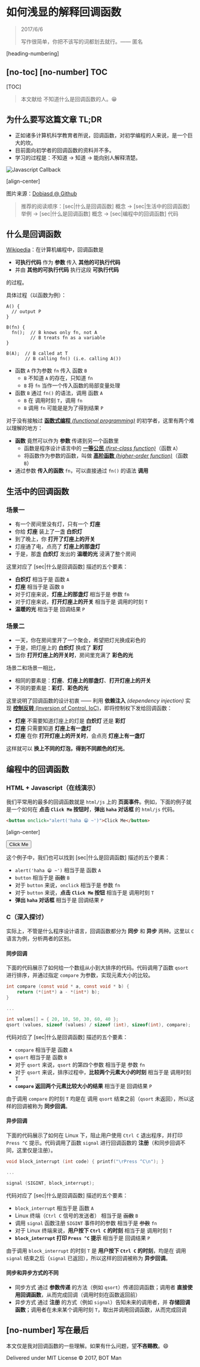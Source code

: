 ﻿# 如何浅显的解释回调函数

> 2017/6/6
>
> 写作很简单，你把不该写的词都划去就行。—— 匿名

[heading-numbering]

## [no-toc] [no-number] TOC

[TOC]

> 本文献给 不知道什么是回调函数的人。😁

## 为什么要写这篇文章 TL;DR

- 正如诸多计算机科学教育者所说，回调函数，对初学编程的人来说，是一个巨大的坎。
- 目前面向初学者的回调函数的资料并不多。
- 学习的过程是：不知道 -> 知道 -> 能向别人解释清楚。

![Javascript Callback](Callback-Explained/javascript-callback.png)

[align-center]

图片来源：[Dobiasd @ Github](https://github.com/Dobiasd/articles/blob/master/programming_language_learning_curves/javascript.png)

> 推荐的阅读顺序：[sec|什么是回调函数] 概念 -> [sec|生活中的回调函数] 举例 -> [sec|什么是回调函数] 概念 -> [sec|编程中的回调函数] 代码

## 什么是回调函数

[Wikipedia](https://en.wikipedia.org/wiki/Callback_%28computer_programming%29)：在计算机编程中，回调函数是

- **可执行代码** 作为 **参数** 传入 **其他的可执行代码**
- 并由 **其他的可执行代码** 执行这段 **可执行代码**

的过程。

具体过程（以函数为例）：

```
A() {
  // output P
}

B(fn) {
  fn();  // B knows only fn, not A
         // B treats fn as a variable
}

B(A);  // B called at T
       // B calling fn() (i.e. calling A())
```

- 函数 `A` 作为参数 `fn` 传入 函数 `B`
  - `B` 不知道 `A` 的存在，只知道 `fn`
  - `B` 将 `fn` 当作一个传入函数的局部变量处理
- 函数 `B` 通过 `fn()` 的语法，调用 函数 `A`
  - `B` 在 调用时刻 `T`，调用 `fn`
  - `B` 调用 `fn` 可能是是为了得到结果 `P`

对于没有接触过 [**函数式编程** _(functional programming)_](https://en.wikipedia.org/wiki/Functional_programming) 的初学者，这里有两个难以理解的地方：

- **函数** 竟然可以作为 **参数** 传递到另一个函数里
  - 函数是程序设计语言中的 [**一等公民** _(first-class function)_](https://en.wikipedia.org/wiki/First-class_function)（函数 `A`）
  - 将函数作为参数的函数，叫做 [**高阶函数** _(higher-order function)_](https://en.wikipedia.org/wiki/Higher-order_function)（函数 `B`）
- 通过参数 **传入的函数** `fn`，可以直接通过 `fn()` 的语法 **调用**

## 生活中的回调函数

### 场景一

- 有一个房间里没有灯，只有一个 **灯座**
- 你给 **灯座** 装上了一盏 **白炽灯**
- 到了晚上，你 **打开了灯座上的开关**
- 灯座通了电，点亮了 **灯座上的那盏灯**
- 于是，那盏 **白炽灯** 发出的 **温暖的光** 浸满了整个房间

这里对应了 [sec|什么是回调函数] 描述的五个要素：

- **白炽灯** 相当于是 函数 `A`
- **灯座** 相当于是 函数 `B`
- 对于灯座来说，**灯座上的那盏灯** 相当于是 参数 `fn`
- 对于灯座来说，**打开灯座上的开关** 相当于是 调用的时刻 `T`
- **温暖的光** 相当于是 回调结果 `P`

### 场景二

- 一天，你在房间里开了一个聚会，希望把灯光换成彩色的
- 于是，把灯座上的 **白炽灯** 换成了 **彩灯**
- 当你 **打开灯座上的开关时**，房间里充满了 **彩色的光**

场景二和场景一相比，
- 相同的要素是：**灯座**、**灯座上的那盏灯**、**打开灯座上的开关**
- 不同的要素是：**彩灯**、**彩色的光**

这里说明了回调函数的设计初衷 —— 利用 **依赖注入** _(dependency injection)_ 实现 [**控制反转** (Inversion of Control, IoC)](Thinking-Scalability.md#控制反转-计算可扩展性)，即将控制权下发给回调函数：

- **灯座** 不需要知道灯座上的灯是 **白炽灯** 还是 **彩灯**
- **灯座** 只需要知道 **灯座上有一盏灯**
- **灯座** 在你 **打开灯座上的开关时**，会点亮 **灯座上有一盏灯**

这样就可以 **换上不同的灯泡，得到不同颜色的灯光**。

## 编程中的回调函数

### HTML + Javascript（在线演示）

我们平常用的最多的回调函数就是 `html/js` 上的 **页面事件**。例如，下面的例子就是一个如何在 **点击 `Click Me` 按钮时**，**弹出 `haha` 对话框** 的 `html/js` 代码。

``` html
<button onclick="alert('haha 😁 ~')">Click Me</button>
```

[align-center]

<p>
<button onclick="alert('haha 😁 ~')">Click Me</button>
</p>

这个例子中，我们也可以找到 [sec|什么是回调函数] 描述的五个要素：

- `alert('haha 😁 ~')` 相当于是 函数 `A`
- `button` 相当于是 ~~函数~~ `B`
- 对于 `button` 来说，`onclick` 相当于是 参数 `fn`
- 对于 `button` 来说，**点击 `Click Me` 按钮** 相当于是 调用时刻 `T`
- **弹出 `haha` 对话框** 相当于是 回调结果 `P`

### C（深入探讨）

实际上，不管是什么程序设计语言，回调函数都分为 **同步** 和 **异步** 两种。这里以 `C` 语言为例，分析两者的区别。

#### 同步回调

下面的代码展示了如何给一个数组从小到大排序的代码。代码调用了函数 `qsort` 进行排序，并通过指定 `compare` 为参数，实现元素大小的比较。

``` c
int compare (const void * a, const void * b) {
    return (*(int*) a - *(int*) b);
}

...

int values[] = { 20, 10, 50, 30, 60, 40 };
qsort (values, sizeof (values) / sizeof (int), sizeof(int), compare);
```

代码对应了 [sec|什么是回调函数] 描述的五个要素：

- `compare` 相当于是 函数 `A`
- `qsort` 相当于是 函数 `B`
- 对于 `qsort` 来说，`qsort` 的第四个参数 相当于是 参数 `fn`
- 对于 `qsort` 来说，排序过程中，**比较两个元素大小的时刻** 相当于是 调用时刻 T
- **`compare` 返回两个元素比较大小的结果** 相当于是 回调结果 `P`

由于调用 `compare` 的时刻 `T` 均是在 调用 `qsort` 结束之前（`qsort` 未返回），所以这样的回调被称为 **同步回调**。

#### 异步回调

下面的代码展示了如何在 Linux 下，阻止用户使用 `Ctrl C` 退出程序，并打印 `Press ^C` 提示。代码调用了函数 `signal` 进行回调函数的 **注册**（和同步回调不同，这里仅是注册）。

``` c
void block_interrupt (int code) { printf("\rPress ^C\n"); }

...

signal (SIGINT, block_interrupt);
```

代码对应了 [sec|什么是回调函数] 描述的五个要素：

- `block_interrupt` 相当于是 函数 `A`
- Linux 终端（`Ctrl C` 信号的发送者） 相当于是 ~~函数~~ `B`
- 调用 `signal` 函数注册 `SIGINT` 事件时的参数 相当于是 ~~参数~~ `fn`
- 对于 Linux 终端来说，**用户按下 `Ctrl C` 的时刻** 相当于是 调用时刻 `T`
- **`block_interrupt` 打印 `Press ^C` 提示** 相当于是 回调结果 `P`

由于调用 `block_interrupt` 的时刻 `T` 是 **用户按下 `Ctrl C` 的时刻**，均是在 调用 `signal` 结束之后（`signal` 已返回），所以这样的回调被称为 **异步回调**。

#### 同步和异步方式的不同

- 同步方式 通过 **参数传递** 的方法（例如 `qsort`）传递回调函数；调用者 **直接使用回调函数**，从而完成回调（调用时刻在函数返回前）
- 异步方式 通过 **注册** 的方式（例如 `signal`）告知未来的调用者，并 **存储回调函数**；调用者在未来某个调用时刻 `T`，取出并调用回调函数，从而完成回调

## [no-number] 写在最后

本文仅是我对回调函数的一些理解。如果有什么问题，望**不吝赐教**。😄

Delivered under MIT License &copy; 2017, BOT Man